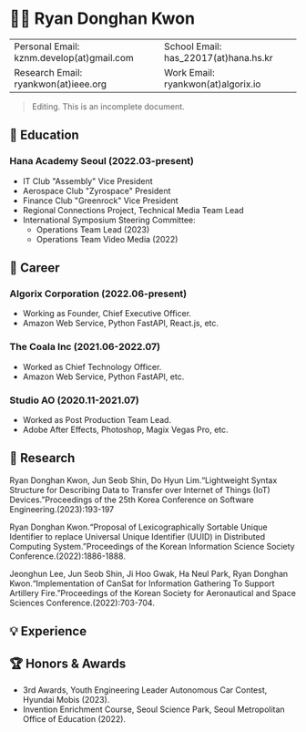 # 🧑‍💻 Ryan Donghan Kwon

<table border="0">
  <tr>
    <td>Personal Email: kznm.develop(at)gmail.com</td>
    <td>School Email: has_22017(at)hana.hs.kr</td>
  </tr>
  <tr>
    <td>Research Email: ryankwon(at)ieee.org</td>
    <td>Work Email: ryankwon(at)algorix.io</td>
  </tr>
</table>

> Editing. This is an incomplete document.

## 🏫 Education

### Hana Academy Seoul (2022.03-present)
- IT Club "Assembly" Vice President
- Aerospace Club "Zyrospace" President
- Finance Club "Greenrock" Vice President
- Regional Connections Project, Technical Media Team Lead
- International Symposium Steering Committee:
  - Operations Team Lead (2023)
  - Operations Team Video Media (2022)

## 💼 Career

### Algorix Corporation (2022.06-present)
- Working as Founder, Chief Executive Officer.
- Amazon Web Service, Python FastAPI, React.js, etc.

### The Coala Inc (2021.06-2022.07)
- Worked as Chief Technology Officer.
- Amazon Web Service, Python FastAPI, etc.

### Studio AO (2020.11-2021.07)
- Worked as Post Production Team Lead.
- Adobe After Effects, Photoshop, Magix Vegas Pro, etc.

## 📑 Research

  Ryan Donghan Kwon, Jun Seob Shin, Do Hyun Lim.“Lightweight Syntax Structure for Describing Data to Transfer over Internet of Things (IoT) Devices.”Proceedings of the 25th Korea Conference on Software Engineering.(2023):193-197

  Ryan Donghan Kwon.“Proposal of Lexicographically Sortable Unique Identifier to replace Universal Unique Identifier (UUID) in Distributed Computing System.”Proceedings of the Korean Information Science Society Conference.(2022):1886-1888.

  Jeonghun Lee, Jun Seob Shin, Ji Hoo Gwak, Ha Neul Park, Ryan Donghan Kwon.“Implementation of CanSat for Information Gathering To Support Artillery Fire.”Proceedings of the Korean Society for Aeronautical and Space Sciences Conference.(2022):703-704.

## 💡 Experience

## 🏆 Honors & Awards
- 3rd Awards, Youth Engineering Leader Autonomous Car Contest, Hyundai Mobis (2023).
- Invention Enrichment Course, Seoul Science Park, Seoul Metropolitan Office of Education (2022).
